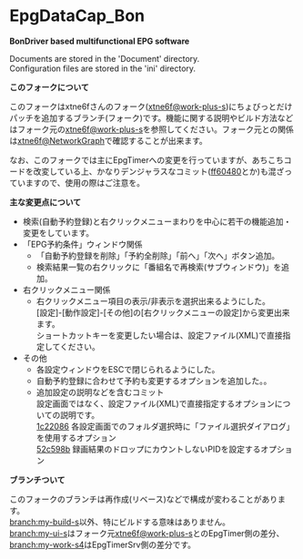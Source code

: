 ﻿EpgDataCap_Bon
==============
**BonDriver based multifunctional EPG software**

Documents are stored in the 'Document' directory.  
Configuration files are stored in the 'ini' directory.

**このフォークについて**

このフォークはxtne6fさんのフォーク([xtne6f@work-plus-s](https://github.com/xtne6f/EDCB/tree/work-plus-s))にちょびっとだけパッチを追加するブランチ(フォーク)です。機能に関する説明やビルド方法などはフォーク元の[xtne6f@work-plus-s](https://github.com/xtne6f/EDCB/tree/work-plus-s)を参照してください。フォーク元との関係は[xtne6f@NetworkGraph](https://github.com/xtne6f/EDCB/network)で確認することが出来ます。

なお、このフォークでは主にEpgTimerへの変更を行っていますが、あちこちコードを改変している上、かなりデンジャラスなコミット([ff60480](https://github.com/tkntrec/EDCB/commit/ff6048074a4a609fb22c78361682a3cb4cf4a593)とか)も混ざっていますので、使用の際はご注意を。

**主な変更点について**

* 検索(自動予約登録)と右クリックメニューまわりを中心に若干の機能追加・変更をしています。
* 「EPG予約条件」ウィンドウ関係
  * 「自動予約登録を削除」「予約全削除」「前へ」「次へ」ボタン追加。
  * 検索結果一覧の右クリックに「番組名で再検索(サブウィンドウ)」を追加。
* 右クリックメニュー関係
  * 右クリックメニュー項目の表示/非表示を選択出来るようにした。  
[設定]-[動作設定]-[その他]の[右クリックメニューの設定]から変更出来ます。  
ショートカットキーを変更したい場合は、設定ファイル(XML)で直接指定してください。
* その他
  * 各設定ウィンドウをESCで閉じられるようにした。
  * 自動予約登録に合わせて予約も変更するオプションを追加した。。
  * 追加設定の説明などを含むコミット  
設定画面ではなく、設定ファイル(XML)で直接指定するオプションについての説明です。  
[1c22086](https://github.com/tkntrec/EDCB/commit/1c220862bc75b84465d1c524227dbac1c8ee3e3b) 各設定画面でのフォルダ選択時に「ファイル選択ダイアログ」を使用するオプション  
[52c598b](https://github.com/tkntrec/EDCB/commit/52c598b17a660fdbe090fcea7c937b3acfc464d8) 録画結果のドロップにカウントしないPIDを設定するオプション  

**ブランチついて**

このフォークのブランチは再作成(リベース)などで構成が変わることがあります。  
[branch:my-build-s](https://github.com/tkntrec/EDCB/tree/my-build-s)以外、特にビルドする意味はありません。  
[branch:my-ui-s](https://github.com/tkntrec/EDCB/tree/my-ui-s)はフォーク元[xtne6f@work-plus-s](https://github.com/xtne6f/EDCB/tree/work-plus-s)とのEpgTimer側の差分、[branch:my-work-s4](https://github.com/tkntrec/EDCB/tree/my-work-s4)はEpgTimerSrv側の差分です。
